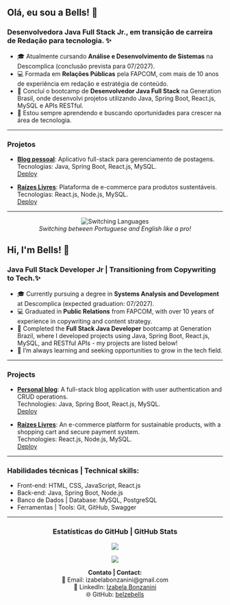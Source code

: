 ## Olá, eu sou a Bells! 🦆
### Desenvolvedora Java Full Stack Jr., em transição de carreira de Redação para tecnologia. ✨
- 🎓 Atualmente cursando **Análise e Desenvolvimento de Sistemas** na Descomplica (conclusão prevista para 07/2027).
- 💻 Formada em **Relações Públicas** pela FAPCOM, com mais de 10 anos de experiência em redação e estratégia de conteúdo.
- 🚀 Concluí o bootcamp de **Desenvolvedor Java Full Stack** na Generation Brasil, onde desenvolvi projetos utilizando Java, Spring Boot, React.js, MySQL e APIs RESTful.
- 🌱 Estou sempre aprendendo e buscando oportunidades para crescer na área de tecnologia.
---
### Projetos
- **[Blog pessoal](https://github.com/belzebells/blog-pessoal-react)**: Aplicativo full-stack para gerenciamento de postagens.  
  Tecnologias: Java, Spring Boot, React.js, MySQL.  
  [Deploy](https://blog-pessoal-react-vert.vercel.app/)

- **[Raízes Livres](https://github.com/Raizes-Livres)**: Plataforma de e-commerce para produtos sustentáveis.  
  Tecnologias: React.js, Node.js, MySQL.  
  [Deploy](https://raizes-livres.netlify.app/)

---
<div align="center">
  <img src="takatakataka-helicopteredited.gif" alt="Switching Languages" />
  <br>
  <em>Switching between Portuguese and English like a pro!</em>
</div>

## Hi, I'm Bells! 🦆
### Java Full Stack Developer Jr | Transitioning from Copywriting to Tech.✨
- 🎓 Currently pursuing a degree in **Systems Analysis and Development** at Descomplica (expected graduation: 07/2027).
- 💻 Graduated in **Public Relations** from FAPCOM, with over 10 years of experience in copywriting and content strategy.
- 🚀 Completed the **Full Stack Java Developer** bootcamp at Generation Brazil, where I developed projects using Java, Spring Boot, React.js, MySQL, and RESTful APIs - my projects are listed below!
- 🌱 I’m always learning and seeking opportunities to grow in the tech field.

---
### Projects 
- **[Personal blog](https://github.com/belzebells/blog-pessoal-react)**: A full-stack blog application with user authentication and CRUD operations.  
  Technologies: Java, Spring Boot, React.js, MySQL.  
  [Deploy](https://blog-pessoal-react-vert.vercel.app/)

- **[Raízes Livres](https://github.com/Raizes-Livres)**: An e-commerce platform for sustainable products, with a shopping cart and secure payment system.  
  Technologies: React.js, Node.js, MySQL.  
  [Deploy](https://raizes-livres.netlify.app/)
  
---
### **Habilidades técnicas | Technical skills:**
- Front-end: HTML, CSS, JavaScript, React.js  
- Back-end: Java, Spring Boot, Node.js  
- Banco de Dados | Database: MySQL, PostgreSQL  
- Ferramentas | Tools: Git, GitHub, Swagger  

---
<h3 align="center">Estatísticas do GitHub | GitHub Stats</h3>

<p align="center">
  <img src="https://github-readme-stats.vercel.app/api?username=belzebells&show_icons=true&theme=radical">
</p>

<p align="center">
  <img src="https://github-readme-stats.vercel.app/api/top-langs/?username=belzebells&layout=compact&theme=radical">
</p>

<p align="center">
  <b>Contato | Contact:</b><br>
  📧 Email: izabelabonzanini@gmail.com<br>
  💼 LinkedIn: <a href="http://linkedin.com/in/izabelabonzanini">Izabela Bonzanini</a><br>
  🌐 GitHub: <a href="https://github.com/belzebells">belzebells</a>
</p>
